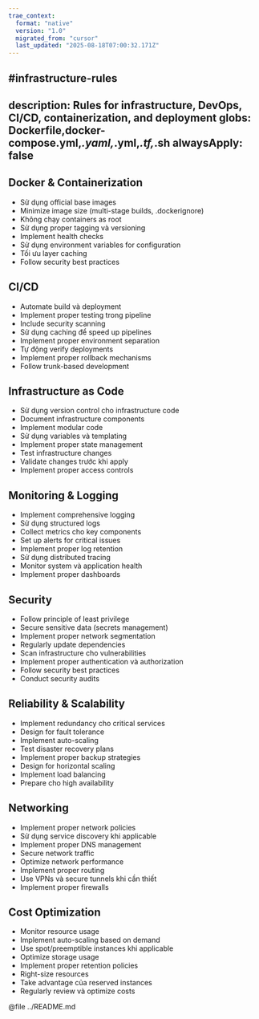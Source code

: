 ```yaml
---
trae_context:
  format: "native"
  version: "1.0"
  migrated_from: "cursor"
  last_updated: "2025-08-18T07:00:32.171Z"
---
```


#infrastructure-rules
---
description: Rules for infrastructure, DevOps, CI/CD, containerization, and deployment
globs: Dockerfile,docker-compose.yml,*.yaml,*.yml,*.tf,*.sh
alwaysApply: false
---

## Docker & Containerization
- Sử dụng official base images
- Minimize image size (multi-stage builds, .dockerignore)
- Không chạy containers as root
- Sử dụng proper tagging và versioning
- Implement health checks
- Sử dụng environment variables for configuration
- Tối ưu layer caching
- Follow security best practices

## CI/CD
- Automate build và deployment
- Implement proper testing trong pipeline
- Include security scanning
- Sử dụng caching để speed up pipelines
- Implement proper environment separation
- Tự động verify deployments
- Implement proper rollback mechanisms
- Follow trunk-based development

## Infrastructure as Code
- Sử dụng version control cho infrastructure code
- Document infrastructure components
- Implement modular code
- Sử dụng variables và templating
- Implement proper state management
- Test infrastructure changes
- Validate changes trước khi apply
- Implement proper access controls

## Monitoring & Logging
- Implement comprehensive logging
- Sử dụng structured logs
- Collect metrics cho key components
- Set up alerts for critical issues
- Implement proper log retention
- Sử dụng distributed tracing
- Monitor system và application health
- Implement proper dashboards

## Security
- Follow principle of least privilege
- Secure sensitive data (secrets management)
- Implement proper network segmentation
- Regularly update dependencies
- Scan infrastructure cho vulnerabilities
- Implement proper authentication và authorization
- Follow security best practices
- Conduct security audits

## Reliability & Scalability
- Implement redundancy cho critical services
- Design for fault tolerance
- Implement auto-scaling
- Test disaster recovery plans
- Implement proper backup strategies
- Design for horizontal scaling
- Implement load balancing
- Prepare cho high availability

## Networking
- Implement proper network policies
- Sử dụng service discovery khi applicable
- Implement proper DNS management
- Secure network traffic
- Optimize network performance
- Implement proper routing
- Use VPNs và secure tunnels khi cần thiết
- Implement proper firewalls

## Cost Optimization
- Monitor resource usage
- Implement auto-scaling based on demand
- Use spot/preemptible instances khi applicable
- Optimize storage usage
- Implement proper retention policies
- Right-size resources
- Take advantage của reserved instances
- Regularly review và optimize costs

@file ../README.md 
